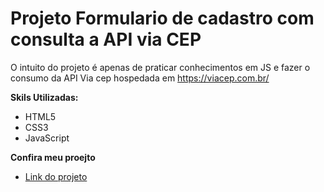 # Projeto Formulario de cadastro com consulta a API via CEP

O intuito do projeto é apenas de praticar conhecimentos em JS e fazer o consumo da API Via cep hospedada em https://viacep.com.br/

**Skils Utilizadas:**

* HTML5
* CSS3
* JavaScript


**Confira meu proejto**

- [Link do projeto](https://viacepconsumo.netlify.app/)

